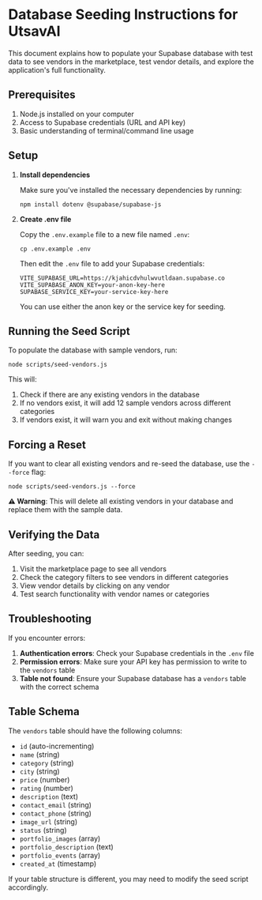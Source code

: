 # Database Seeding Instructions for UtsavAI

This document explains how to populate your Supabase database with test data to see vendors in the marketplace, test vendor details, and explore the application's full functionality.

## Prerequisites

1. Node.js installed on your computer
2. Access to Supabase credentials (URL and API key)
3. Basic understanding of terminal/command line usage

## Setup

1. **Install dependencies**

   Make sure you've installed the necessary dependencies by running:

   ```
   npm install dotenv @supabase/supabase-js
   ```

2. **Create .env file**

   Copy the `.env.example` file to a new file named `.env`:

   ```
   cp .env.example .env
   ```

   Then edit the `.env` file to add your Supabase credentials:

   ```
   VITE_SUPABASE_URL=https://kjahicdvhulwvutldaan.supabase.co
   VITE_SUPABASE_ANON_KEY=your-anon-key-here
   SUPABASE_SERVICE_KEY=your-service-key-here
   ```

   You can use either the anon key or the service key for seeding.

## Running the Seed Script

To populate the database with sample vendors, run:

```
node scripts/seed-vendors.js
```

This will:
1. Check if there are any existing vendors in the database
2. If no vendors exist, it will add 12 sample vendors across different categories
3. If vendors exist, it will warn you and exit without making changes

## Forcing a Reset

If you want to clear all existing vendors and re-seed the database, use the `--force` flag:

```
node scripts/seed-vendors.js --force
```

**⚠️ Warning**: This will delete all existing vendors in your database and replace them with the sample data.

## Verifying the Data

After seeding, you can:

1. Visit the marketplace page to see all vendors
2. Check the category filters to see vendors in different categories
3. View vendor details by clicking on any vendor
4. Test search functionality with vendor names or categories

## Troubleshooting

If you encounter errors:

1. **Authentication errors**: Check your Supabase credentials in the `.env` file
2. **Permission errors**: Make sure your API key has permission to write to the `vendors` table
3. **Table not found**: Ensure your Supabase database has a `vendors` table with the correct schema

## Table Schema

The `vendors` table should have the following columns:

- `id` (auto-incrementing)
- `name` (string)
- `category` (string)
- `city` (string)
- `price` (number)
- `rating` (number)
- `description` (text)
- `contact_email` (string)
- `contact_phone` (string)
- `image_url` (string)
- `status` (string)
- `portfolio_images` (array)
- `portfolio_description` (text)
- `portfolio_events` (array)
- `created_at` (timestamp)

If your table structure is different, you may need to modify the seed script accordingly. 